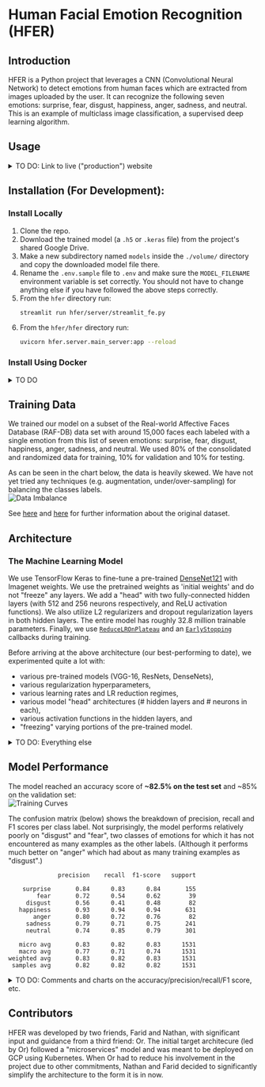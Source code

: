 # Human Facial Emotion Recognition (HFER)

## Introduction
HFER is a Python project that leverages a CNN (Convolutional Neural Network) to detect emotions from human faces which are extracted from images uploaded by the user. It can recognize the following seven emotions: surprise, fear, disgust, happiness, anger, sadness, and neutral. This is an example of multiclass image classification, a supervised deep learning algorithm.

## Usage
<details>
<summary>TO DO: Link to live ("production") website</summary>

### Web UI
Once we deploy it, that is.

### REST API
Documentation for the API endpoints. Open question: Should these be in a separate repo? Probably...
</details>

## Installation (For Development):
### Install Locally
1. Clone the repo.
2. Download the trained model (a `.h5` or `.keras` file) from the project's shared Google Drive.
3. Make a new subdirectory named `models` inside the `./volume/` directory and copy the downloaded model file there.
4. Rename the `.env.sample` file to `.env` and make sure the `MODEL_FILENAME` environment variable is set correctly. You should not have to change anything else if you have followed the above steps correctly.
5. From the `hfer` directory run:
   ``` bash
   streamlit run hfer/server/streamlit_fe.py
   ```
6. From the `hfer/hfer` directory run:
   ``` bash
   uvicorn hfer.server.main_server:app --reload
   ```

### Install Using Docker
<details>
<summary>TO DO</summary>
</details>

## Training Data
We trained our model on a subset of the Real-world Affective Faces Database (RAF-DB) data set with around 15,000 faces each labeled with a single emotion from this list of seven emotions: surprise, fear, disgust, happiness, anger, sadness, and neutral. We used 80% of the consolidated and randomized data for training, 10% for validation and 10% for testing.  

As can be seen in the chart below, the data is heavily skewed. We have not yet tried any techniques (e.g. augmentation, under/over-sampling) for balancing the classes labels.  
![Data Imbalance](doc/img/imbalance.png)  

See [here](https://paperswithcode.com/dataset/raf-db) and [here](https://www.kaggle.com/datasets/shuvoalok/raf-db-dataset/data) for further information about the original dataset.

## Architecture
### The Machine Learning Model
We use TensorFlow Keras to fine-tune a pre-trained [DenseNet121](https://keras.io/api/applications/densenet/) with Imagenet weights. We use the pretrained weights as 'initial weights' and do not "freeze" any layers. We add a "head" with two fully-connected hidden layers (with 512 and 256 neurons respectively, and ReLU activation functions). We also utilize L2 regularizers and dropout regularization layers in both hidden layers. The entire model has roughly 32.8 million trainable parameters. Finally, we use [`ReduceLROnPlateau`](https://keras.io/api/callbacks/reduce_lr_on_plateau/) and an [`EarlyStopping`](https://keras.io/api/callbacks/early_stopping/) callbacks during training.  

Before arriving at the above architecture (our best-performing to date), we experimented quite a lot with:
- various pre-trained models (VGG-16, ResNets, DenseNets),
- various regularization hyperparameters,
- various learning rates and LR reduction regimes,
- various model "head" architectures (# hidden layers and # neurons in each),
- various activation functions in the hidden layers, and
- "freezing" varying portions of the pre-trained model.

<details>
<summary>TO DO: Everything else</summary>

### REST API
FastAPI

### Web Front-End
Streamlit
</details>

## Model Performance
The model reached an accuracy score of **~82.5% on the test set** and ~85% on the validation set:  
![Training Curves](doc/img/training_curves.png)  

The confusion matrix (below) shows the breakdown of precision, recall and F1 scores per class label. Not surprisingly, the model performs relatively poorly on "disgust" and "fear", two classes of emotions for which it has not encountered as many examples as the other labels. (Although it performs much better on "anger" which had about as many training examples as "disgust".)  
```
              precision    recall  f1-score   support

    surprise       0.84      0.83      0.84       155
        fear       0.72      0.54      0.62        39
     disgust       0.56      0.41      0.48        82
   happiness       0.93      0.94      0.94       631
       anger       0.80      0.72      0.76        82
     sadness       0.79      0.71      0.75       241
     neutral       0.74      0.85      0.79       301

   micro avg       0.83      0.82      0.83      1531
   macro avg       0.77      0.71      0.74      1531
weighted avg       0.83      0.82      0.83      1531
 samples avg       0.82      0.82      0.82      1531
```
<details>
<summary>TO DO: Comments and charts on the accuracy/precision/recall/F1 score, etc.</summary>
</details>

## Contributors
HFER was developed by two friends, Farid and Nathan, with significant input and guidance from a third friend: Or. The initial target architecure (led by Or) followed a "microservices" model and was meant to be deployed on GCP using Kubernetes. When Or had to reduce his involvement in the project due to other commitments, Nathan and Farid decided to significantly simplify the architecture to the form it is in now.
